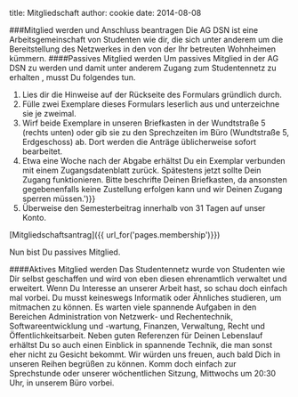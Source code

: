 title: Mitgliedschaft
author: cookie
date: 2014-08-08

###Mitglied werden und Anschluss beantragen
Die AG DSN ist eine Arbeitsgemeinschaft von Studenten wie dir, die sich unter anderem um die Bereitstellung des Netzwerkes in den von der Ihr betreuten Wohnheimen kümmern.
####Passives Mitglied werden
Um passives Mitglied in der AG DSN zu werden und damit unter anderem Zugang zum Studentennetz zu erhalten , musst Du folgendes tun.

1. Lies dir die Hinweise auf der Rückseite des Formulars gründlich durch.
2. Fülle zwei Exemplare dieses Formulars leserlich aus und unterzeichne sie je zweimal.
3. Wirf beide Exemplare in unseren Briefkasten in der Wundtstraße 5 (rechts unten) oder gib sie zu den Sprechzeiten im Büro (Wundtstraße 5, Erdgeschoss) ab. Dort werden die Anträge üblicherweise sofort bearbeitet.
4. Etwa eine Woche nach der Abgabe erhältst Du ein Exemplar verbunden mit einem Zugangsdatenblatt zurück. Spätestens jetzt sollte Dein Zugang funktionieren. Bitte beschrifte Deinen Briefkasten, da ansonsten gegebenenfalls keine Zustellung erfolgen kann und wir Deinen Zugang sperren müssen.')}}
5. Überweise den Semesterbeitrag innerhalb von 31 Tagen auf unser Konto.

[Mitgliedschaftsantrag]({{ url_for('pages.membership')}})

Nun bist Du passives Mitglied.

####Aktives Mitglied werden
Das Studentennetz wurde von Studenten wie Dir selbst geschaffen und wird von eben diesen ehrenamtlich verwaltet und erweitert. Wenn Du Interesse an unserer Arbeit hast, so schau doch einfach mal vorbei. Du musst keineswegs Informatik oder Ähnliches studieren, um mitmachen zu können.
Es warten viele spannende Aufgaben in den Bereichen Administration von Netzwerk- und Rechentechnik, Softwareentwicklung und -wartung, Finanzen, Verwaltung, Recht und Öffentlichkeitsarbeit.
Neben guten Referenzen für Deinen Lebenslauf erhältst Du so auch einen Einblick in spannende Technik, die man sonst eher nicht zu Gesicht bekommt. Wir würden uns freuen, auch bald Dich in unseren Reihen begrüßen zu können. Komm doch einfach zur Sprechstunde oder unserer wöchentlichen Sitzung, Mittwochs um 20:30 Uhr, in unserem Büro vorbei.